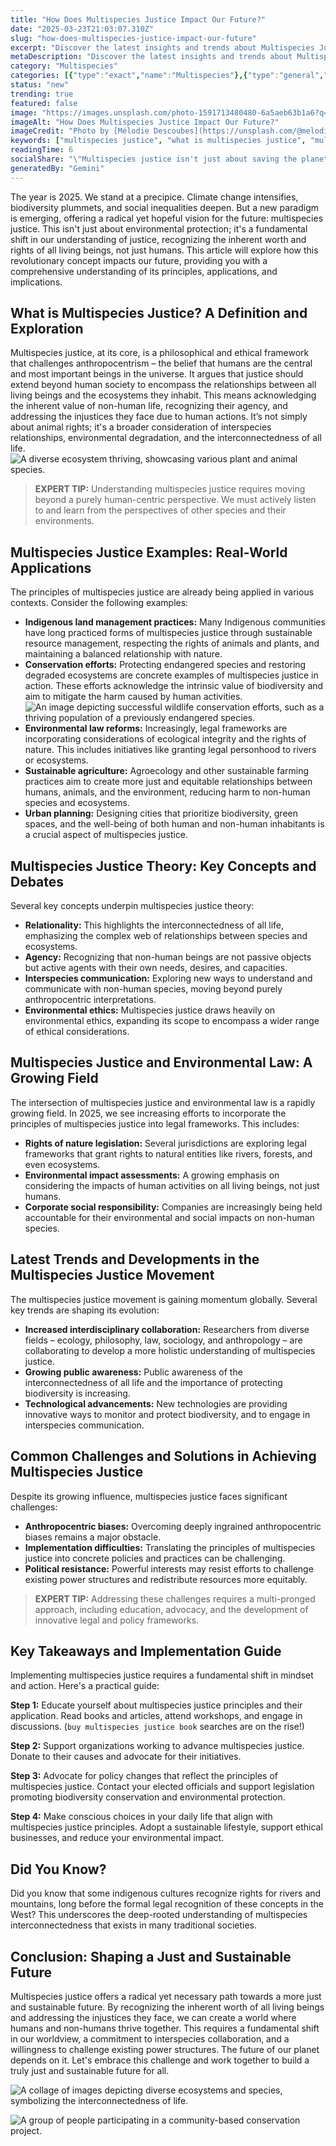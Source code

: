 ```yaml
---
title: "How Does Multispecies Justice Impact Our Future?"
date: "2025-03-23T21:03:07.310Z"
slug: "how-does-multispecies-justice-impact-our-future"
excerpt: "Discover the latest insights and trends about Multispecies Justice. This comprehensive guide covers everything you need to know about Multispecies Justice in 2025."
metaDescription: "Discover the latest insights and trends about Multispecies Justice. This comprehensive guide covers everything you need to know about Multispecies Justice ..."
category: "Multispecies"
categories: [{"type":"exact","name":"Multispecies"},{"type":"general","name":"Environmental Ethics"},{"type":"medium","name":"Animal Rights"},{"type":"specific","name":"Legal Frameworks"},{"type":"niche","name":"Wildlife Corridors"}]
status: "new"
trending: true
featured: false
image: "https://images.unsplash.com/photo-1591713480480-6a5aeb63b1a6?q=85&w=1200&fit=max&fm=webp&auto=compress"
imageAlt: "How Does Multispecies Justice Impact Our Future?"
imageCredit: "Photo by [Mélodie Descoubes](https://unsplash.com/@melodiedescoubes) on Unsplash"
keywords: ["multispecies justice", "what is multispecies justice", "multispecies justice examples", "multispecies justice theory", "multispecies justice and environmental law", "buy multispecies justice book", "multispecies justice definition", "multispecies justice articles", "multispecies justice movement", "multispecies justice in environmental ethics"]
readingTime: 6
socialShare: "\"Multispecies justice isn't just about saving the planet; it's about redefining justice itself, recognizing the inherent worth of all life.\""
generatedBy: "Gemini"
---
```




The year is 2025.  We stand at a precipice.  Climate change intensifies, biodiversity plummets, and social inequalities deepen.  But a new paradigm is emerging, offering a radical yet hopeful vision for the future: multispecies justice. This isn't just about environmental protection; it's a fundamental shift in our understanding of justice, recognizing the inherent worth and rights of all living beings, not just humans.  This article will explore how this revolutionary concept impacts our future, providing you with a comprehensive understanding of its principles, applications, and implications.

## What is Multispecies Justice? A Definition and Exploration

Multispecies justice, at its core, is a philosophical and ethical framework that challenges anthropocentrism – the belief that humans are the central and most important beings in the universe. It argues that justice should extend beyond human society to encompass the relationships between all living beings and the ecosystems they inhabit.  This means acknowledging the inherent value of non-human life, recognizing their agency, and addressing the injustices they face due to human actions.  It’s not simply about animal rights; it's a broader consideration of interspecies relationships, environmental degradation, and the interconnectedness of all life. ![A diverse ecosystem thriving, showcasing various plant and animal species.](https://images.unsplash.com/photo-1606323518213-ba20fcddec0d?q=85&w=1200&fit=max&fm=webp&auto=compress)

> **EXPERT TIP:** Understanding multispecies justice requires moving beyond a purely human-centric perspective.  We must actively listen to and learn from the perspectives of other species and their environments.

## Multispecies Justice Examples: Real-World Applications

The principles of multispecies justice are already being applied in various contexts.  Consider the following examples:

* **Indigenous land management practices:** Many Indigenous communities have long practiced forms of multispecies justice through sustainable resource management, respecting the rights of animals and plants, and maintaining a balanced relationship with nature.
* **Conservation efforts:**  Protecting endangered species and restoring degraded ecosystems are concrete examples of multispecies justice in action.  These efforts acknowledge the intrinsic value of biodiversity and aim to mitigate the harm caused by human activities. ![An image depicting successful wildlife conservation efforts, such as a thriving population of a previously endangered species.](https://images.unsplash.com/photo-1616095530025-96ddb5c7d5f1?q=85&w=1200&fit=max&fm=webp&auto=compress)
* **Environmental law reforms:**  Increasingly, legal frameworks are incorporating considerations of ecological integrity and the rights of nature.  This includes initiatives like granting legal personhood to rivers or ecosystems.
* **Sustainable agriculture:**  Agroecology and other sustainable farming practices aim to create more just and equitable relationships between humans, animals, and the environment, reducing harm to non-human species and ecosystems.
* **Urban planning:**  Designing cities that prioritize biodiversity, green spaces, and the well-being of both human and non-human inhabitants is a crucial aspect of multispecies justice.

## Multispecies Justice Theory: Key Concepts and Debates

Several key concepts underpin multispecies justice theory:

* **Relationality:** This highlights the interconnectedness of all life, emphasizing the complex web of relationships between species and ecosystems.
* **Agency:**  Recognizing that non-human beings are not passive objects but active agents with their own needs, desires, and capacities.
* **Interspecies communication:**  Exploring new ways to understand and communicate with non-human species, moving beyond purely anthropocentric interpretations.
* **Environmental ethics:**  Multispecies justice draws heavily on environmental ethics, expanding its scope to encompass a wider range of ethical considerations.

## Multispecies Justice and Environmental Law: A Growing Field

The intersection of multispecies justice and environmental law is a rapidly growing field.  In 2025, we see increasing efforts to incorporate the principles of multispecies justice into legal frameworks. This includes:

* **Rights of nature legislation:**  Several jurisdictions are exploring legal frameworks that grant rights to natural entities like rivers, forests, and even ecosystems.
* **Environmental impact assessments:**  A growing emphasis on considering the impacts of human activities on all living beings, not just humans.
* **Corporate social responsibility:**  Companies are increasingly being held accountable for their environmental and social impacts on non-human species.

## Latest Trends and Developments in the Multispecies Justice Movement

The multispecies justice movement is gaining momentum globally.  Several key trends are shaping its evolution:

* **Increased interdisciplinary collaboration:**  Researchers from diverse fields – ecology, philosophy, law, sociology, and anthropology – are collaborating to develop a more holistic understanding of multispecies justice.
* **Growing public awareness:**  Public awareness of the interconnectedness of all life and the importance of protecting biodiversity is increasing.
* **Technological advancements:**  New technologies are providing innovative ways to monitor and protect biodiversity, and to engage in interspecies communication.

## Common Challenges and Solutions in Achieving Multispecies Justice

Despite its growing influence, multispecies justice faces significant challenges:

* **Anthropocentric biases:**  Overcoming deeply ingrained anthropocentric biases remains a major obstacle.
* **Implementation difficulties:**  Translating the principles of multispecies justice into concrete policies and practices can be challenging.
* **Political resistance:**  Powerful interests may resist efforts to challenge existing power structures and redistribute resources more equitably.

> **EXPERT TIP:**  Addressing these challenges requires a multi-pronged approach, including education, advocacy, and the development of innovative legal and policy frameworks.

##  Key Takeaways and Implementation Guide

Implementing multispecies justice requires a fundamental shift in mindset and action.  Here's a practical guide:

**Step 1:**  Educate yourself about multispecies justice principles and their application.  Read books and articles, attend workshops, and engage in discussions. (`buy multispecies justice book` searches are on the rise!)

**Step 2:**  Support organizations working to advance multispecies justice.  Donate to their causes and advocate for their initiatives.

**Step 3:**  Advocate for policy changes that reflect the principles of multispecies justice.  Contact your elected officials and support legislation promoting biodiversity conservation and environmental protection.

**Step 4:**  Make conscious choices in your daily life that align with multispecies justice principles.  Adopt a sustainable lifestyle, support ethical businesses, and reduce your environmental impact.

## Did You Know?

Did you know that some indigenous cultures recognize rights for rivers and mountains, long before the formal legal recognition of these concepts in the West?  This underscores the deep-rooted understanding of multispecies interconnectedness that exists in many traditional societies.

## Conclusion: Shaping a Just and Sustainable Future

Multispecies justice offers a radical yet necessary path towards a more just and sustainable future. By recognizing the inherent worth of all living beings and addressing the injustices they face, we can create a world where humans and non-humans thrive together.  This requires a fundamental shift in our worldview, a commitment to interspecies collaboration, and a willingness to challenge existing power structures.  The future of our planet depends on it.  Let's embrace this challenge and work together to build a truly just and sustainable future for all.

![A collage of images depicting diverse ecosystems and species, symbolizing the interconnectedness of life.](https://images.unsplash.com/photo-1591713480480-6a5aeb63b1a6?q=85&w=1200&fit=max&fm=webp&auto=compress)

![A group of people participating in a community-based conservation project.](https://images.unsplash.com/photo-1590949499082-3f2aad1184e2?q=85&w=1200&fit=max&fm=webp&auto=compress)
